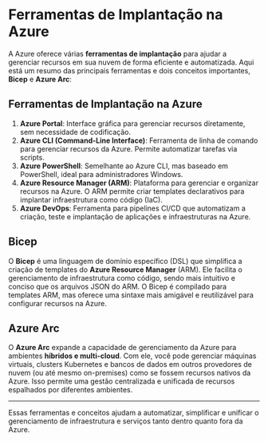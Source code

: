 # Ferramentas de Implantação na Azure

A Azure oferece várias **ferramentas de implantação** para ajudar a gerenciar recursos em sua nuvem de forma eficiente e automatizada. Aqui está um resumo das principais ferramentas e dois conceitos importantes, **Bicep** e **Azure Arc**:

## Ferramentas de Implantação na Azure

1. **Azure Portal**: Interface gráfica para gerenciar recursos diretamente, sem necessidade de codificação.
2. **Azure CLI (Command-Line Interface)**: Ferramenta de linha de comando para gerenciar recursos da Azure. Permite automatizar tarefas via scripts.
3. **Azure PowerShell**: Semelhante ao Azure CLI, mas baseado em PowerShell, ideal para administradores Windows.
4. **Azure Resource Manager (ARM)**: Plataforma para gerenciar e organizar recursos na Azure. O ARM permite criar templates declarativos para implantar infraestrutura como código (IaC).
5. **Azure DevOps**: Ferramenta para pipelines CI/CD que automatizam a criação, teste e implantação de aplicações e infraestruturas na Azure.

## Bicep

O **Bicep** é uma linguagem de domínio específico (DSL) que simplifica a criação de templates do **Azure Resource Manager** (ARM). Ele facilita o gerenciamento de infraestrutura como código, sendo mais intuitivo e conciso que os arquivos JSON do ARM. O Bicep é compilado para templates ARM, mas oferece uma sintaxe mais amigável e reutilizável para configurar recursos na Azure.

## Azure Arc

O **Azure Arc** expande a capacidade de gerenciamento da Azure para ambientes **híbridos e multi-cloud**. Com ele, você pode gerenciar máquinas virtuais, clusters Kubernetes e bancos de dados em outros provedores de nuvem (ou até mesmo on-premises) como se fossem recursos nativos da Azure. Isso permite uma gestão centralizada e unificada de recursos espalhados por diferentes ambientes.

---

Essas ferramentas e conceitos ajudam a automatizar, simplificar e unificar o gerenciamento de infraestrutura e serviços tanto dentro quanto fora da Azure.
